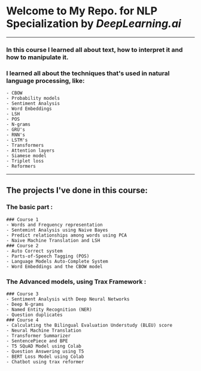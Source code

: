 # Welcome to My Repo. for NLP Specialization by *DeepLearning.ai* 
---------------------------------------------------------------------------------------------------
### In this course I learned all about text, how to interpret it and how to manipulate it.
### I learned all about the techniques that's used in natural language processing, like:
	- CBOW
	- Probability models
	- Sentiment Analysis
	- Word Embeddings
	- LSH 
	- POS
	- N-grams
	- GRU's
	- RNN's
	- LSTM's
	- Transformers
	- Attention layers
	- Siamese model
	- Triplet loss
	- Reformers
-------------------------------------------------------------------------------------------------------
## The projects I've done in this course:
### The basic part :
	### Course 1
	- Words and Frequency representation
	- Sentemint Analysis using Naive Bayes
	- Predict relationships among words using PCA
	- Naive Machine Translation and LSH
	### Course 2
	- Auto Correct system
	- Parts-of-Speech Tagging (POS)
	- Language Models Auto-Complete System
	- Word Embeddings and the CBOW model
### The Advanced models, using Trax Framework :
	### Course 3
	- Sentiment Analysis with Deep Neural Networks
	- Deep N-grams
	- Named Entity Recognition (NER)
	- Question duplicates
	### Course 4
	- Calculating the Bilingual Evaluation Understudy (BLEU) score
	- Neural Machine Translation
	- Transformer Summarizer
	- SentencePiece and BPE
	- T5 SQuAD Model using Colab
	- Question Answering using T5
	- BERT Loss Model using Colab
	- Chatbot using trax reformer
